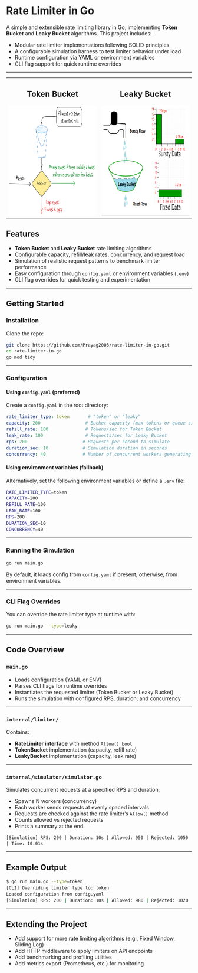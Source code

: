 # Rate Limiter in Go

A simple and extensible rate limiting library in Go, implementing **Token Bucket** and **Leaky Bucket** algorithms. This project includes:

- Modular rate limiter implementations following SOLID principles
- A configurable simulation harness to test limiter behavior under load
- Runtime configuration via YAML or environment variables
- CLI flag support for quick runtime overrides

---

<table>
    <tr>
        <td align="center">
            <h2>Token Bucket</h2>
            <img src="assets/token_bucket.png" alt="Token Bucket" width="400" height="300" />
        </td>
        <td align="center">
            <h2>Leaky Bucket</h2>
            <img src="assets/leaky_bucket.png" alt="Leaky Bucket" width="400" height="300" />
        </td>
    </tr>
</table>

## Features

- **Token Bucket** and **Leaky Bucket** rate limiting algorithms  
- Configurable capacity, refill/leak rates, concurrency, and request load  
- Simulation of realistic request patterns to benchmark limiter performance  
- Easy configuration through `config.yaml` or environment variables (`.env`)  
- CLI flag overrides for quick testing and experimentation  

---

## Getting Started

### Installation

Clone the repo:

```bash
git clone https://github.com/Prayag2003/rate-limiter-in-go.git
cd rate-limiter-in-go
go mod tidy
````

---

### Configuration

#### Using `config.yaml` (preferred)

Create a `config.yaml` in the root directory:

```yaml
rate_limiter_type: token       # "token" or "leaky"
capacity: 200                 # Bucket capacity (max tokens or queue size)
refill_rate: 100              # Tokens/sec for Token Bucket
leak_rate: 100                # Requests/sec for Leaky Bucket
rps: 200                     # Requests per second to simulate
duration_sec: 10             # Simulation duration in seconds
concurrency: 40              # Number of concurrent workers generating requests
```

#### Using environment variables (fallback)

Alternatively, set the following environment variables or define a `.env` file:

```bash
RATE_LIMITER_TYPE=token
CAPACITY=200
REFILL_RATE=100
LEAK_RATE=100
RPS=200
DURATION_SEC=10
CONCURRENCY=40
```

---

### Running the Simulation

```bash
go run main.go
```

By default, it loads config from `config.yaml` if present; otherwise, from environment variables.

---

### CLI Flag Overrides

You can override the rate limiter type at runtime with:

```bash
go run main.go --type=leaky
```

---

## Code Overview

### `main.go`

* Loads configuration (YAML or ENV)
* Parses CLI flags for runtime overrides
* Instantiates the requested limiter (Token Bucket or Leaky Bucket)
* Runs the simulation with configured RPS, duration, and concurrency

---

### `internal/limiter/`

Contains:

* **RateLimiter interface** with method `Allow() bool`
* **TokenBucket** implementation (capacity, refill rate)
* **LeakyBucket** implementation (capacity, leak rate)

---

### `internal/simulator/simulator.go`

Simulates concurrent requests at a specified RPS and duration:

* Spawns N workers (concurrency)
* Each worker sends requests at evenly spaced intervals
* Requests are checked against the rate limiter’s `Allow()` method
* Counts allowed vs rejected requests
* Prints a summary at the end:

```
[Simulation] RPS: 200 | Duration: 10s | Allowed: 950 | Rejected: 1050 | Time: 10.01s
```

---

## Example Output

```bash
$ go run main.go --type=token
[CLI] Overriding limiter type to: token
Loaded configuration from config.yaml
[Simulation] RPS: 200 | Duration: 10s | Allowed: 980 | Rejected: 1020 | Time: 10.03s
```

---

## Extending the Project

* Add support for more rate limiting algorithms (e.g., Fixed Window, Sliding Log)
* Add HTTP middleware to apply limiters on API endpoints
* Add benchmarking and profiling utilities
* Add metrics export (Prometheus, etc.) for monitoring
